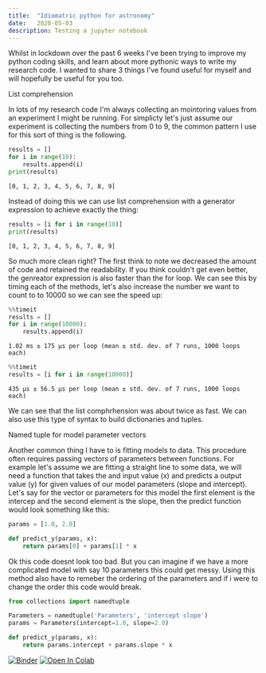 ```yaml
---
title:  "Idiomatric python for astronomy"
date:   2020-05-03
description: Testing a jupyter notebook
---
```


Whilst in lockdown over the past 6 weeks I've been trying to improve my python coding skills, and learn about more pythonic ways to write my research code. I wanted to share 3 things I've found useful for myself and will hopefully be useful for you too.

List comprehension

In lots of my research code I'm always collecting an mointoring values from an experiment I might be running. For simplicty let's just assume our experiment is collecting the numbers from 0 to 9, the common pattern I use for this sort of thing is the following. 


```python
results = []
for i in range(10):
    results.append(i)
print(results)
```

    [0, 1, 2, 3, 4, 5, 6, 7, 8, 9]


Instead of doing this we can use list comprehension with a generator expression to achieve exactly the thing:


```python
results = [i for i in range(10)]
print(results)
```
    
    [0, 1, 2, 3, 4, 5, 6, 7, 8, 9]


So much more clean right? The first think to note we decreased the amount of code and retained the readability. If you think couldn't get even better, the genreator expression is also faster than the for loop. We can see this by timing each of the methods, let's also increase the number we want to count to to 10000 so we can see the speed up:


```python
%%timeit
results = []
for i in range(10000):
    results.append(i)
```


    1.02 ms ± 175 µs per loop (mean ± std. dev. of 7 runs, 1000 loops each)



```python
%%timeit
results = [i for i in range(10000)]
```

    435 µs ± 56.5 µs per loop (mean ± std. dev. of 7 runs, 1000 loops each)

We can see that the list comphrhension was about twice as fast. We can also use this type of syntax to build dictionaries and tuples. 

Named tuple for model parameter vectors

Another common thing I have to is fitting models to data. This procedure often requires passing vectors of parameters between functions. For example let's assume we are fitting a straight line to some data, we will need a function that takes the and input value (x) and predicts a output value (y) for given values of our model parameters (slope and intercept). Let's say for the vector or parameters for this model the first element is the intercep and the second element is the slope, then the predict function would look something like this:


```python
params = [1.0, 2.0]

def predict_y(params, x):
    return params[0] + params[1] * x
```

Ok this code doesnt look too bad. But you can imagine if we have a more complicated model with say 10 parameters this could get messy. Using this method also have to remeber the ordering of the parameters and if i were to change the order this code would break.


```python
from collections import namedtuple

Parameters = namedtuple('Parameters', 'intercept slope')
params = Parameters(intercept=1.0, slope=2.0)
```


```python
def predict_y(params, x):
    return params.intercept + params.slope * x
```

[![Binder](https://mybinder.org/badge_logo.svg#badge)](https://mybinder.org/v2/gh/astrophpeter/astrophpeter.github.io/master?filepath=notebooks/2020-05-03-Idomatic-Python-for-Astronomy.ipynb) [![Open In Colab](https://colab.research.google.com/assets/colab-badge.svg#badge)](https://colab.research.google.com/github/astrophpeter/astrophpeter.github.io/blob/master/notebooks/2020-05-03-Idomatic-Python-for-Astronomy.ipynb)

